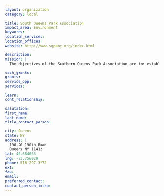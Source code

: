 ```yaml
---
layout: organization
category: local

title: South Queens Park Association
impact_area: Environment
keywords: 
location_services: 
location_offices: 
website: http://www.sqpany.org/index.html

description: 
mission: |
  The objectives of the Southern Queens Park Association are to: establish, equip, maintain and operate recreational facilities, promote, coordinate and implement responsible Programs designed to resolve urban problem, solicit and receive grants contributions and assets of any kind, as well as to raise money by public campaign, public contributions, and by any other legal means necessary for the accomplishment of the purposes of this corporation, to coordinate on-going programs of development in such area as education, recreation, employment, culture and youth, provide a communication network of people and organizations concerned with the development in these aforementioned areas of concern, facilitate the participation of capable and knowledgable individuals and organizations in establishing priorities and developing strategies related to all urban problems. 

cash_grants: 
grants: 
service_opp: 
services: 

learn: 
cont_relationship: 

salutation: 
first_name: 
last_name: 
title_contact_person: 

city: Queens
state: NY
address: |
  190-20 190th Road  
  Queens NY 11412
lat: 40.684063
lng: -73.756029
phone: 516-297-3272
ext: 
fax: 
email: 
preferred_contact: 
contact_person_intro: 
---
```

